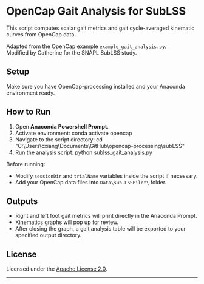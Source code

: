 # OpenCap Gait Analysis for SubLSS

This script computes scalar gait metrics and gait cycle-averaged kinematic curves from OpenCap data.

Adapted from the OpenCap example `example_gait_analysis.py`.  
Modified by Catherine for the SNAPL SubLSS study.

## Setup

Make sure you have OpenCap-processing installed and your Anaconda environment ready.

## How to Run

1. Open **Anaconda Powershell Prompt**.
2. Activate environment: conda activate opencap
3. Navigate to the script directory: cd "C:\Users\cxiang\Documents\GitHub\opencap-processing\subLSS"
4. Run the analysis script: python sublss_gait_analysis.py


Before running:
- Modify `sessionDir` and `trialName` variables inside the script if necessary.
- Add your OpenCap data files into `Data\sub-LSSPilot\` folder.

## Outputs

- Right and left foot gait metrics will print directly in the Anaconda Prompt.
- Kinematics graphs will pop up for review.
- After closing the graph, a gait analysis table will be exported to your specified output directory.

## License

Licensed under the [Apache License 2.0](http://www.apache.org/licenses/LICENSE-2.0).

---
